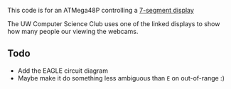 This code is for an ATMega48P controlling a [7-segment display](http://evilmadscience.com/productsmenu/partsmenu/107-sevensegment)

The UW Computer Science Club uses one of the linked displays to show how many people our viewing the webcams.

Todo
-----
- Add the EAGLE circuit diagram
- Maybe make it do something less ambiguous than `E` on out-of-range :)
